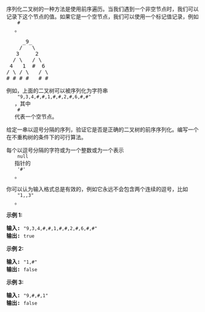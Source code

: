 <html>
 <body>
  <p>
   序列化二叉树的一种方法是使用前序遍历。当我们遇到一个非空节点时，我们可以记录下这个节点的值。如果它是一个空节点，我们可以使用一个标记值记录，例如
   <code>
    #
   </code>
   。
  </p>
  <pre>     _9_
    /   \
   3     2
  / \   / \
 4   1  #  6
/ \ / \   / \
# # # #   # #
</pre>
  <p>
   例如，上面的二叉树可以被序列化为字符串
   <code>
    "9,3,4,#,#,1,#,#,2,#,6,#,#"
   </code>
   ，其中
   <code>
    #
   </code>
   代表一个空节点。
  </p>
  <p>
   给定一串以逗号分隔的序列，验证它是否是正确的二叉树的前序序列化。编写一个在不重构树的条件下的可行算法。
  </p>
  <p>
   每个以逗号分隔的字符或为一个整数或为一个表示
   <code>
    null
   </code>
   指针的
   <code>
    '#'
   </code>
   。
  </p>
  <p>
   你可以认为输入格式总是有效的，例如它永远不会包含两个连续的逗号，比如
   <code>
    "1,,3"
   </code>
   。
  </p>
  <p>
   <strong>
    示例 1:
   </strong>
  </p>
  <pre><strong>输入: </strong><code>"9,3,4,#,#,1,#,#,2,#,6,#,#"</code>
<strong>输出: </strong><code>true</code></pre>
  <p>
   <strong>
    示例 2:
   </strong>
  </p>
  <pre><strong>输入: </strong><code>"1,#"</code>
<strong>输出: </strong><code>false</code>
</pre>
  <p>
   <strong>
    示例 3:
   </strong>
  </p>
  <pre><strong>输入: </strong><code>"9,#,#,1"</code>
<strong>输出: </strong><code>false</code></pre>
 </body>
</html>